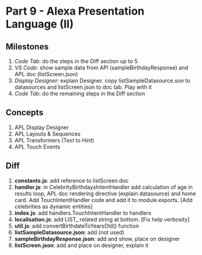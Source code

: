 # Part 9 - Alexa Presentation Language (II)

## Milestones

1. *Code Tab*: do the steps in the Diff section up to 5
2. *VS Code*: show sample data from API (sampleBirthdayResponse) and APL doc (listScreen.json)
3. *Display Designer*: explain Designer. copy listSampleDatasource.son to datasources and listScreen.json to doc tab. Play with it
4. *Code Tab*: do the remaining steps in the Diff section

## Concepts

1. APL Display Designer
2. APL Layouts & Sequences
3. APL Transformers (Text to Hint)
4. APL Touch Events

## Diff

1. **constants.js**: add reference to listScreen doc
2. **handler.js**: in CelebrityBirthdaysIntentHandler add calculation of age in results loop, APL doc rendering directive (explain datasource) and home card. Add TouchIntentHandler code and add it to module.exports. [Add celebrities as dynamic entities]
3. **index.js**: add handlers.TouchIntentHandler to handlers
4. **localisation.js**: add LIST_ related string at bottom. [Fix help verbosity]
5. **util.js**: add convertBirthdateToYearsOld() function
6. **listSampleDatasource.json**: add (not used)
7. **sampleBirthdayResponse.json**: add and show, place on designer
8. **listScreen.json**: add and place on designer, explain it
